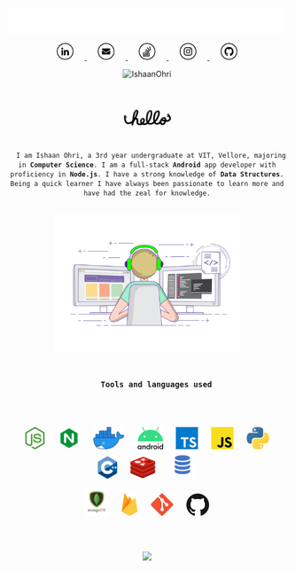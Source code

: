 <p align="center">
  <a href="https://github.com/IshaanOhri">
    <img src="https://github.com/IshaanOhri/IshaanOhri/blob/master/assets//cpp.gif" width="600">
  </a>
</p>

<p align="center">
  <a href="https://www.linkedin.com/in/ishaanohri/">
    <img src="https://github.com/IshaanOhri/IshaanOhri/blob/master/assets/linkedin.png" width="30" height="30" hspace="20">
  </a>

  <a href="mailto:ishaan99ohri@gmail.com">
    <img src="https://github.com/IshaanOhri/IshaanOhri/blob/master/assets/mail.png" width="30" height="30" hspace="20">
  </a>

  <a href="https://stackoverflow.com/users/11712463/ishaan-ohri">
    <img src="https://github.com/IshaanOhri/IshaanOhri/blob/master/assets/stackoverflow.png" width="30" height="30" hspace="20">
  </a>

  <a href="https://www.instagram.com/ohri_8/">
    <img src="https://github.com/IshaanOhri/IshaanOhri/blob/master/assets/instagram.png" width="30" height="30" hspace="20">
  </a>

  <a href="https://github.com/IshaanOhri">
    <img src="https://github.com/IshaanOhri/IshaanOhri/blob/master/assets/github.png" width="30" height="30" hspace="20">
  </a>
</p>
<p align="center">
  <img src="https://komarev.com/ghpvc/?username=IshaanOhri" alt="IshaanOhri" />
</p>

<br>

<p align="center">
  <a href="https://github.com/IshaanOhri">
    <img src="https://github.com/IshaanOhri/IshaanOhri/blob/master/assets/hello.gif" height="50">
  </a>
</p>

<p align="center">
  <code>
  I am Ishaan Ohri, a 3rd year undergraduate at VIT, Vellore, majoring in <strong>Computer Science</strong>. I am a full-stack <strong>Android</strong> app developer with proficiency in <strong>Node.js</strong>. I have a strong knowledge of <strong>Data Structures</strong>. Being a quick learner I have always been passionate to learn more and have had the zeal for knowledge.
  </code>
</p>

<p align="center">
  <a href="https://github.com/IshaanOhri">
    <img src="https://github.com/IshaanOhri/IshaanOhri/blob/master/assets/coding.gif" height="250">
  </a>
</p>

<h3 align="center">
  <code>
    Tools and languages used
  </code>
</h3>

<br>

<p align="center">
  <img src="https://github.com/IshaanOhri/IshaanOhri/blob/master/assets/nodejs.svg" height=40 hspace=10>
  <img src="https://github.com/IshaanOhri/IshaanOhri/blob/master/assets/nginx.png" height=40 hspace=10>
  <img src="https://github.com/IshaanOhri/IshaanOhri/blob/master/assets/docker.png" height=40 hspace=10>
  <img src="https://github.com/IshaanOhri/IshaanOhri/blob/master/assets/android.png" height=40 hspace=10>
  <img src="https://github.com/IshaanOhri/IshaanOhri/blob/master/assets/typescript.svg" height=40 hspace=10>
  <img src="https://github.com/IshaanOhri/IshaanOhri/blob/master/assets/javascript.svg" height=40 hspace=10>
  <img src="https://github.com/IshaanOhri/IshaanOhri/blob/master/assets/python.png" height=40 hspace=10>
  <img src="https://github.com/IshaanOhri/IshaanOhri/blob/master/assets/cpp.png" height=40 hspace=10>
  <img src="https://github.com/IshaanOhri/IshaanOhri/blob/master/assets/redis.png" height=40 hspace=10>
  <img src="https://github.com/IshaanOhri/IshaanOhri/blob/master/assets/sql.png" height=50 hspace=10>
</p>

<p align="center">
  <img src="https://github.com/IshaanOhri/IshaanOhri/blob/master/assets/mongodb.png" height=50 hspace=10>
  <img src="https://github.com/IshaanOhri/IshaanOhri/blob/master/assets/firebase.svg" height=40 hspace=10>
  <img src="https://github.com/IshaanOhri/IshaanOhri/blob/master/assets/git.png" height=40 hspace=10>
  <img src="https://github.com/IshaanOhri/IshaanOhri/blob/master/assets/github.svg" height=40 hspace=10>
</p>

<br>
<br>

<p align="center">
  <a href="https://github.com/IshaanOhri">
    <img src="https://github-readme-stats.vercel.app/api?username=IshaanOhri&include_all_commits=true&count_private=true&show_icons=true" />
  </a>
</p>
